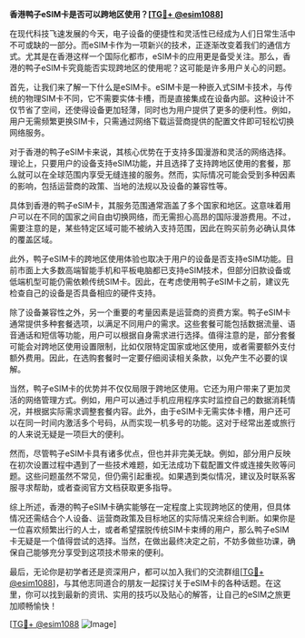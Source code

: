 **香港鸭子eSIM卡是否可以跨地区使用？[[TG💪+ @esim1088](https://t.me/s/esim1088)]**

在现代科技飞速发展的今天，电子设备的便捷性和灵活性已经成为人们日常生活中不可或缺的一部分。而eSIM卡作为一项新兴的技术，正逐渐改变着我们的通信方式。尤其是在香港这样一个国际化都市，eSIM卡的应用更是备受关注。那么，香港的鸭子eSIM卡究竟能否实现跨地区的使用呢？这可能是许多用户关心的问题。

首先，让我们来了解一下什么是eSIM卡。eSIM卡是一种嵌入式SIM卡技术，与传统的物理SIM卡不同，它不需要实体卡槽，而是直接集成在设备内部。这种设计不仅节省了空间，还使得设备更加轻薄，同时也为用户提供了更多的便利性。例如，用户无需频繁更换SIM卡，只需通过网络下载运营商提供的配置文件即可轻松切换网络服务。

对于香港的鸭子eSIM卡来说，其核心优势在于支持多国漫游和灵活的网络选择。理论上，只要用户的设备支持eSIM功能，并且选择了支持跨地区使用的套餐，那么就可以在全球范围内享受无缝连接的服务。然而，实际情况可能会受到多种因素的影响，包括运营商的政策、当地的法规以及设备的兼容性等。

具体到香港的鸭子eSIM卡，其服务范围通常涵盖了多个国家和地区。这意味着用户可以在不同的国家之间自由切换网络，而无需担心高昂的国际漫游费用。不过，需要注意的是，某些特定区域可能不被纳入支持范围，因此在购买前务必确认具体的覆盖区域。

此外，鸭子eSIM卡的跨地区使用体验也取决于用户的设备是否支持eSIM功能。目前市面上大多数高端智能手机和平板电脑都已支持eSIM技术，但部分旧款设备或低端机型可能仍需依赖传统SIM卡。因此，在考虑使用鸭子eSIM卡之前，建议先检查自己的设备是否具备相应的硬件支持。

除了设备兼容性之外，另一个重要的考量因素是运营商的资费方案。鸭子eSIM卡通常提供多种套餐选项，以满足不同用户的需求。这些套餐可能包括数据流量、语音通话和短信等功能，用户可以根据自身需求进行选择。值得注意的是，部分套餐可能会对跨地区使用设置限制，比如仅限特定国家或地区使用，或者需要额外支付额外费用。因此，在选购套餐时一定要仔细阅读相关条款，以免产生不必要的误解。

当然，鸭子eSIM卡的优势并不仅仅局限于跨地区使用。它还为用户带来了更加灵活的网络管理方式。例如，用户可以通过手机应用程序实时监控自己的数据消耗情况，并根据实际需求调整套餐内容。此外，由于eSIM卡无需实体卡槽，用户还可以在同一时间内激活多个号码，从而实现一机多号的功能。这对于经常出差或旅行的人来说无疑是一项巨大的便利。

然而，尽管鸭子eSIM卡具有诸多优点，但也并非完美无缺。例如，部分用户反映在初次设置过程中遇到了一些技术难题，如无法成功下载配置文件或连接失败等问题。这些问题虽然不常见，但仍需引起重视。如果遇到类似情况，建议及时联系客服寻求帮助，或者查阅官方文档获取更多指导。

综上所述，香港的鸭子eSIM卡确实能够在一定程度上实现跨地区的使用，但具体情况还需结合个人设备、运营商政策及目标地区的实际情况来综合判断。如果你是一位喜欢频繁出行的人士，或者希望摆脱传统SIM卡束缚的用户，那么鸭子eSIM卡无疑是一个值得尝试的选择。当然，在做出最终决定之前，不妨多做些功课，确保自己能够充分享受到这项技术带来的便利。

最后，无论你是初学者还是资深用户，都可以加入我们的交流群组[[TG💪+ @esim1088](https://t.me/s/esim1088)]，与其他志同道合的朋友一起探讨关于eSIM卡的各种话题。在这里，你可以找到最新的资讯、实用的技巧以及贴心的解答，让自己的eSIM之旅更加顺畅愉快！

[[TG💪+ @esim1088](https://t.me/s/esim1088) ![Image](https://i.postimg.cc/4NQfJmqS/Snipaste-2025-05-13-00-14-12.png)]